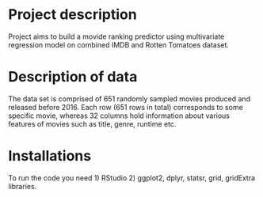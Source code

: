 # Project description
Project aims to build a movide ranking predictor using multivariate regression model on combined IMDB and Rotten Tomatoes dataset. 

# Description of data
The data set is comprised of 651 randomly sampled movies produced and released before 2016. Each row (651 rows in total) corresponds to some specific movie, whereas 32 columns hold information about various features of movies such as title, genre, runtime etc.

# Installations
To run the code you need 1) RStudio 2) ggplot2, dplyr, statsr, grid, gridExtra libraries.
